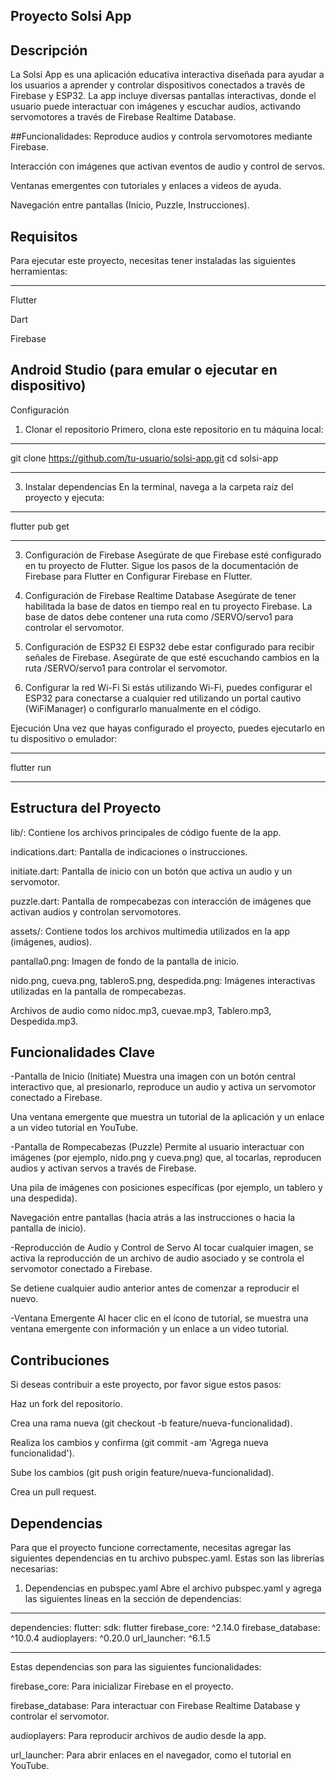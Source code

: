 ## Proyecto Solsi App
## Descripción
La Solsi App es una aplicación educativa interactiva diseñada para ayudar a los usuarios a aprender y controlar dispositivos conectados a través de Firebase y ESP32. 
La app incluye diversas pantallas interactivas, donde el usuario puede interactuar con imágenes y escuchar audios, activando servomotores a través de Firebase Realtime Database.

##Funcionalidades:
Reproduce audios y controla servomotores mediante Firebase.

Interacción con imágenes que activan eventos de audio y control de servos.

Ventanas emergentes con tutoriales y enlaces a videos de ayuda.

Navegación entre pantallas (Inicio, Puzzle, Instrucciones).

## Requisitos
Para ejecutar este proyecto, necesitas tener instaladas las siguientes herramientas:

-------------------------------------------------------------------------------
Flutter

Dart

Firebase

Android Studio (para emular o ejecutar en dispositivo)
--------------------------------------------------------------------------------

Configuración
1. Clonar el repositorio
Primero, clona este repositorio en tu máquina local:
**********************************************************
git clone https://github.com/tu-usuario/solsi-app.git
cd solsi-app
**********************************************************

3. Instalar dependencias
En la terminal, navega a la carpeta raíz del proyecto y ejecuta:
**********************************************************
flutter pub get
**********************************************************

3. Configuración de Firebase
Asegúrate de que Firebase esté configurado en tu proyecto de Flutter. Sigue los pasos de la documentación de Firebase para Flutter en Configurar Firebase en Flutter.

4. Configuración de Firebase Realtime Database
Asegúrate de tener habilitada la base de datos en tiempo real en tu proyecto Firebase. La base de datos debe contener una ruta como /SERVO/servo1 para controlar el servomotor.

5. Configuración de ESP32
El ESP32 debe estar configurado para recibir señales de Firebase. Asegúrate de que esté escuchando cambios en la ruta /SERVO/servo1 para controlar el servomotor.

6. Configurar la red Wi-Fi
Si estás utilizando Wi-Fi, puedes configurar el ESP32 para conectarse a cualquier red utilizando un portal cautivo (WiFiManager) o configurarlo manualmente en el código.

Ejecución
Una vez que hayas configurado el proyecto, puedes ejecutarlo en tu dispositivo o emulador:
*********************************************
flutter run
*********************************************

## Estructura del Proyecto
lib/: Contiene los archivos principales de código fuente de la app.

indications.dart: Pantalla de indicaciones o instrucciones.

initiate.dart: Pantalla de inicio con un botón que activa un audio y un servomotor.

puzzle.dart: Pantalla de rompecabezas con interacción de imágenes que activan audios y controlan servomotores.

assets/: Contiene todos los archivos multimedia utilizados en la app (imágenes, audios).

pantalla0.png: Imagen de fondo de la pantalla de inicio.

nido.png, cueva.png, tableroS.png, despedida.png: Imágenes interactivas utilizadas en la pantalla de rompecabezas.

Archivos de audio como nidoc.mp3, cuevae.mp3, Tablero.mp3, Despedida.mp3.


## Funcionalidades Clave

-Pantalla de Inicio (Initiate)
Muestra una imagen con un botón central interactivo que, al presionarlo, reproduce un audio y activa un servomotor conectado a Firebase.

Una ventana emergente que muestra un tutorial de la aplicación y un enlace a un video tutorial en YouTube.

-Pantalla de Rompecabezas (Puzzle)
Permite al usuario interactuar con imágenes (por ejemplo, nido.png y cueva.png) que, al tocarlas, reproducen audios y activan servos a través de Firebase.

Una pila de imágenes con posiciones específicas (por ejemplo, un tablero y una despedida).

Navegación entre pantallas (hacia atrás a las instrucciones o hacia la pantalla de inicio).

-Reproducción de Audio y Control de Servo
Al tocar cualquier imagen, se activa la reproducción de un archivo de audio asociado y se controla el servomotor conectado a Firebase.

Se detiene cualquier audio anterior antes de comenzar a reproducir el nuevo.

-Ventana Emergente
Al hacer clic en el ícono de tutorial, se muestra una ventana emergente con información y un enlace a un video tutorial.

## Contribuciones
Si deseas contribuir a este proyecto, por favor sigue estos pasos:

Haz un fork del repositorio.

Crea una rama nueva (git checkout -b feature/nueva-funcionalidad).

Realiza los cambios y confirma (git commit -am 'Agrega nueva funcionalidad').

Sube los cambios (git push origin feature/nueva-funcionalidad).

Crea un pull request.


## Dependencias
Para que el proyecto funcione correctamente, necesitas agregar las siguientes dependencias en tu archivo pubspec.yaml. Estas son las librerías necesarias:

1. Dependencias en pubspec.yaml
Abre el archivo pubspec.yaml y agrega las siguientes líneas en la sección de dependencias:
*******************************************************************************
dependencies:
  flutter:
    sdk: flutter
  firebase_core: ^2.14.0
  firebase_database: ^10.0.4
  audioplayers: ^0.20.0
  url_launcher: ^6.1.5
********************************************************************************
Estas dependencias son para las siguientes funcionalidades:

firebase_core: Para inicializar Firebase en el proyecto.

firebase_database: Para interactuar con Firebase Realtime Database y controlar el servomotor.

audioplayers: Para reproducir archivos de audio desde la app.

url_launcher: Para abrir enlaces en el navegador, como el tutorial en YouTube.
